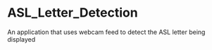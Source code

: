 # ASL_Letter_Detection
An application that uses webcam feed to detect the ASL letter being displayed
